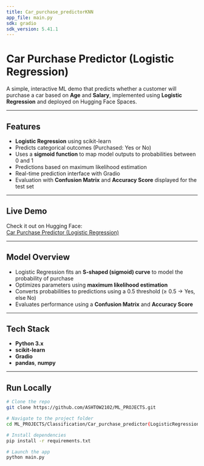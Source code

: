 ```yaml
---
title: Car_purchase_predictorKNN
app_file: main.py
sdk: gradio
sdk_version: 5.41.1
---
```

# Car Purchase Predictor (Logistic Regression)

A simple, interactive ML demo that predicts whether a customer will purchase a car based on **Age** and **Salary**, implemented using **Logistic Regression** and deployed on Hugging Face Spaces.

---

## Features

- **Logistic Regression** using scikit-learn
- Predicts categorical outcomes (Purchased: Yes or No)
- Uses a **sigmoid function** to map model outputs to probabilities between 0 and 1
- Predictions based on maximum likelihood estimation
- Real-time prediction interface with Gradio
- Evaluation with **Confusion Matrix** and **Accuracy Score** displayed for the test set

---

## Live Demo

Check it out on Hugging Face:  
[Car Purchase Predictor (Logistic Regression)](https://huggingface.co/spaces/AshishChaturvedi7/LogisiticRegression)

---

## Model Overview

- Logistic Regression fits an **S-shaped (sigmoid) curve** to model the probability of purchase
- Optimizes parameters using **maximum likelihood estimation**
- Converts probabilities to predictions using a 0.5 threshold (≥ 0.5 → Yes, else No)
- Evaluates performance using a **Confusion Matrix** and **Accuracy Score**

---

## Tech Stack

- **Python 3.x**
- **scikit-learn**
- **Gradio**
- **pandas**, **numpy**

---

## Run Locally

```bash
# Clone the repo
git clone https://github.com/ASHTOW2102/ML_PROJECTS.git

# Navigate to the project folder
cd ML_PROJECTS/Classification/Car_purchase_predictor(LogisticRegression)

# Install dependencies
pip install -r requirements.txt

# Launch the app
python main.py
```
